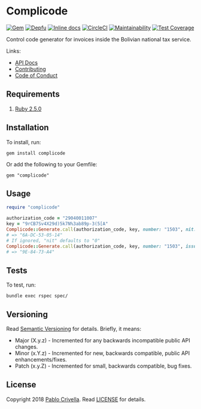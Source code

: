# Complicode

[![Gem](https://img.shields.io/gem/v/complicode.svg?style=flat)](http://rubygems.org/gems/complicode)
[![Depfu](https://badges.depfu.com/badges/6f2f73672eae4d603d6ae923164435e2/overview.svg)](https://depfu.com/github/pablocrivella/statics?project=Bundler)
[![Inline docs](http://inch-ci.org/github/pablocrivella/complicode.svg?branch=master&style=shields)](http://inch-ci.org/github/pablocrivella/complicode)
[![CircleCI](https://circleci.com/gh/pablocrivella/complicode.svg?style=svg)](https://circleci.com/gh/pablocrivella/complicode)
[![Maintainability](https://api.codeclimate.com/v1/badges/d874a9673862541f247b/maintainability)](https://codeclimate.com/github/pablocrivella/complicode/maintainability)
[![Test Coverage](https://api.codeclimate.com/v1/badges/d874a9673862541f247b/test_coverage)](https://codeclimate.com/github/pablocrivella/complicode/test_coverage)

Control code generator for invoices inside the Bolivian national tax service.

Links:

  - [API Docs](https://www.rubydoc.info/gems/complicode)
  - [Contributing](https://github.com/pablocrivella/complicode/blob/master/CONTRIBUTING.md)
  - [Code of Conduct](https://github.com/pablocrivella/complicode/blob/master/CODE_OF_CONDUCT.md)

## Requirements

1. [Ruby 2.5.0](https://www.ruby-lang.org)

## Installation

To install, run:

```
gem install complicode
```

Or add the following to your Gemfile:

```
gem "complicode"
```

## Usage

```ruby
require "complicode"

authorization_code = "29040011007"
key = "9rCB7Sv4X29d)5k7N%3ab89p-3(5[A"
Complicode::Generate.call(authorization_code, key, number: "1503", nit: "4189179011", issue_date: "20070702", amount: "2500")
# => "6A-DC-53-05-14"
# If ignored, "nit" defaults to "0"
Complicode::Generate.call(authorization_code, key, number: "1503", issue_date: "20070702", amount: "2500")
# => "9E-84-73-A4"
```

## Tests

To test, run:

```
bundle exec rspec spec/
```

## Versioning

Read [Semantic Versioning](https://semver.org) for details. Briefly, it means:

- Major (X.y.z) - Incremented for any backwards incompatible public API changes.
- Minor (x.Y.z) - Incremented for new, backwards compatible, public API enhancements/fixes.
- Patch (x.y.Z) - Incremented for small, backwards compatible, bug fixes.

## License

Copyright 2018 [Pablo Crivella](https://pablocrivella.me).
Read [LICENSE](LICENSE) for details.
